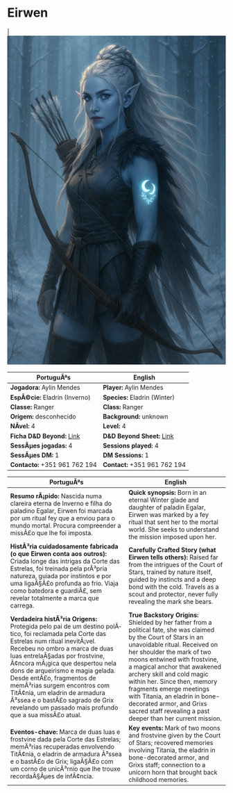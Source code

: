 ﻿# Eirwen

|![Eirwen](pc_eirwen.png) 


| PortuguÃªs | English |
|-----------|---------|
| **Jogadora:** Aylin Mendes | **Player:** Aylin Mendes |
| **EspÃ©cie:** Eladrin (Inverno) | **Species:** Eladrin (Winter) |
| **Classe:** Ranger | **Class:** Ranger |
| **Origem:** desconhecido | **Background:** unknown |
| **NÃ­vel:** 4 | **Level:** 4 |
| **Ficha D&D Beyond:** [Link](https://www.dndbeyond.com/characters/147371208) | **D&D Beyond Sheet:** [Link](https://www.dndbeyond.com/characters/147371208) |
| **SessÃµes jogadas:** 4 | **Sessions played:** 4 |
| **SessÃµes DM:** 1 | **DM Sessions:** 1 |
| **Contacto:** +351 961 762 194 | **Contact:** +351 961 762 194 |

| PortuguÃªs | English |
|-----------|---------|
| **Resumo rÃ¡pido:** Nascida numa clareira eterna de Inverno e filha do paladino Egalar, Eirwen foi marcada por um ritual fey que a enviou para o mundo mortal. Procura compreender a missÃ£o que lhe foi imposta. | **Quick synopsis:** Born in an eternal Winter glade and daughter of paladin Egalar, Eirwen was marked by a fey ritual that sent her to the mortal world. She seeks to understand the mission imposed upon her. |
| **HistÃ³ria cuidadosamente fabricada (o que Eirwen conta aos outros):** Criada longe das intrigas da Corte das Estrelas, foi treinada pela prÃ³pria natureza, guiada por instintos e por uma ligaÃ§Ã£o profunda ao frio. Viaja como batedora e guardiÃ£, sem revelar totalmente a marca que carrega. | **Carefully Crafted Story (what Eirwen tells others):** Raised far from the intrigues of the Court of Stars, trained by nature itself, guided by instincts and a deep bond with the cold. Travels as a scout and protector, never fully revealing the mark she bears. |
| **Verdadeira histÃ³ria  Origens:** Protegida pelo pai de um destino polÃ­tico, foi reclamada pela Corte das Estrelas num ritual inevitÃ¡vel. Recebeu no ombro a marca de duas luas entrelaÃ§adas por frostvine, Ã¢ncora mÃ¡gica que despertou nela dons de arqueirismo e magia gelada. Desde entÃ£o, fragmentos de memÃ³rias surgem  encontros com TitÃ¢nia, um eladrin de armadura Ã³ssea e o bastÃ£o sagrado de Grix  revelando um passado mais profundo que a sua missÃ£o atual. | **True Backstory  Origins:** Shielded by her father from a political fate, she was claimed by the Court of Stars in an unavoidable ritual. Received on her shoulder the mark of two moons entwined with frostvine, a magical anchor that awakened archery skill and cold magic within her. Since then, memory fragments emerge  meetings with Titania, an eladrin in bone-decorated armor, and Grixs sacred staff  revealing a past deeper than her current mission. |
| **Eventos-chave:** Marca de duas luas e frostvine dada pela Corte das Estrelas; memÃ³rias recuperadas envolvendo TitÃ¢nia, o eladrin de armadura Ã³ssea e o bastÃ£o de Grix; ligaÃ§Ã£o com um corno de unicÃ³rnio que lhe trouxe recordaÃ§Ãµes de infÃ¢ncia. | **Key events:** Mark of two moons and frostvine given by the Court of Stars; recovered memories involving Titania, the eladrin in bone-decorated armor, and Grixs staff; connection to a unicorn horn that brought back childhood memories. |







